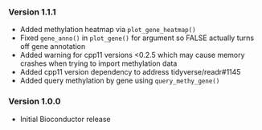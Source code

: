 ### Version 1.1.1

* Added methylation heatmap via `plot_gene_heatmap()`
* Fixed `gene_anno()` in `plot_gene()` for argument so FALSE actually turns off gene annotation
* Added warning for cpp11 versions <0.2.5 which may cause memory crashes when trying to import methylation data
* Added cpp11 version dependency to address tidyverse/readr#1145
* Added query methylation by gene using `query_methy_gene()`

### Version 1.0.0

* Initial Bioconductor release

